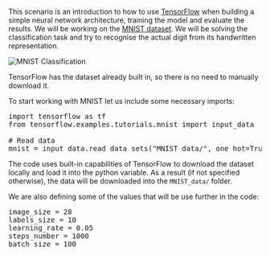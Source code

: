 This scenario is an introduction to how to use [TensorFlow](https://www.tensorflow.org/) when building a simple neural network architecture, training the model and evaluate the results. We will be working on the [MNIST dataset](http://yann.lecun.com/exdb/mnist/). We will be solving the classification task and try to recognise the actual digit from its handwritten representation.

<img src="/basiafusinska/courses/tensorflow-getting-started/tensorflow-mnist-beginner/assets/MNIST-classification.png" alt="MNIST Classification">

TensorFlow has the dataset already built in, so there is no need to manually download it.

To start working with MNIST let us include some necessary imports:

<pre class="file" data-filename="app.py" data-target="replace">
import tensorflow as tf
from tensorflow.examples.tutorials.mnist import input_data

# Read data
mnist = input_data.read_data_sets("MNIST_data/", one_hot=True)
</pre>

The code uses built-in capabilities of TensorFlow to download the dataset locally and load it into the python variable. As a result (if not specified otherwise), the data will be downloaded into the `MNIST_data/` folder.

We are also defining some of the values that will be use further in the code:
<pre class="file" data-filename="app.py" data-target="append">
image_size = 28
labels_size = 10
learning_rate = 0.05
steps_number = 1000
batch_size = 100
</pre>
